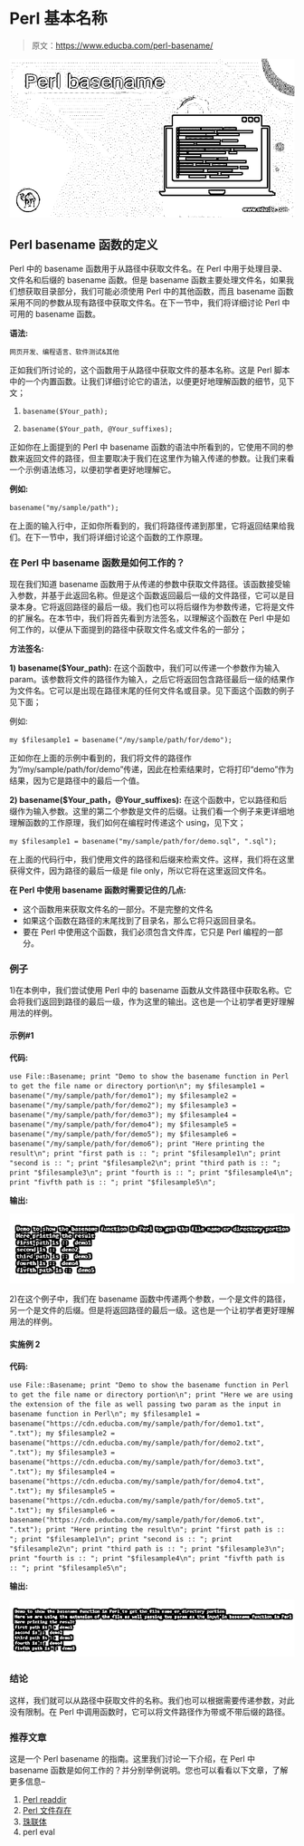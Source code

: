 # Perl 基本名称

> 原文：<https://www.educba.com/perl-basename/>

![Perl basename](img/9e4e509c62ea54b3eeffac0448781c40.png)



## Perl basename 函数的定义

Perl 中的 basename 函数用于从路径中获取文件名。在 Perl 中用于处理目录、文件名和后缀的 basename 函数。但是 basename 函数主要处理文件名，如果我们想获取目录部分，我们可能必须使用 Perl 中的其他函数，而且 basename 函数采用不同的参数从现有路径中获取文件名。在下一节中，我们将详细讨论 Perl 中可用的 basename 函数。

**语法:**

<small>网页开发、编程语言、软件测试&其他</small>

正如我们所讨论的，这个函数用于从路径中获取文件的基本名称。这是 Perl 脚本中的一个内置函数。让我们详细讨论它的语法，以便更好地理解函数的细节，见下文；

1) `basename($Your_path);`

2) `basename($Your_path, @Your_suffixes);`

正如你在上面提到的 Perl 中 basename 函数的语法中所看到的，它使用不同的参数来返回文件的路径，但主要取决于我们在这里作为输入传递的参数。让我们来看一个示例语法练习，以便初学者更好地理解它。

**例如:**

`basename("my/sample/path");`

在上面的输入行中，正如你所看到的，我们将路径传递到那里，它将返回结果给我们。在下一节中，我们将详细讨论这个函数的工作原理。

### 在 Perl 中 basename 函数是如何工作的？

现在我们知道 basename 函数用于从传递的参数中获取文件路径。该函数接受输入参数，并基于此返回名称。但是这个函数返回最后一级的文件路径，它可以是目录本身。它将返回路径的最后一级。我们也可以将后缀作为参数传递，它将是文件的扩展名。在本节中，我们将首先看到方法签名，以理解这个函数在 Perl 中是如何工作的，以便从下面提到的路径中获取文件名或文件名的一部分；

**方法签名:**

**1) basename($Your_path):** 在这个函数中，我们可以传递一个参数作为输入 param。该参数将文件的路径作为输入，之后它将返回包含路径最后一级的结果作为文件名。它可以是出现在路径末尾的任何文件名或目录。见下面这个函数的例子见下面；

例如:

`my $filesample1 = basename("/my/sample/path/for/demo");`

正如你在上面的示例中看到的，我们将文件的路径作为“/my/sample/path/for/demo”传递，因此在检索结果时，它将打印“demo”作为结果，因为它是路径中的最后一个值。

**2) basename($Your_path，@Your_suffixes):** 在这个函数中，它以路径和后缀作为输入参数。这里的第二个参数是文件的后缀。让我们看一个例子来更详细地理解函数的工作原理，我们如何在编程时传递这个 using，见下文；

`my $filesample1 = basename("my/sample/path/for/demo.sql", ".sql");`

在上面的代码行中，我们使用文件的路径和后缀来检索文件。这样，我们将在这里获得文件，因为路径的最后一级是 file only，所以它将在这里返回文件名。

**在 Perl 中使用 basename 函数时需要记住的几点:**

*   这个函数用来获取文件名的一部分。不是完整的文件名
*   如果这个函数在路径的末尾找到了目录名，那么它将只返回目录名。
*   要在 Perl 中使用这个函数，我们必须包含文件库，它只是 Perl 编程的一部分。

### 例子

1)在本例中，我们尝试使用 Perl 中的 basename 函数从文件路径中获取名称。它会将我们返回到路径的最后一级，作为这里的输出。这也是一个让初学者更好理解用法的样例。

#### 示例#1

**代码:**

`use File::Basename;
print "Demo to show the basename function in Perl to get the file name or directory portion\n";
my $filesample1 = basename("/my/sample/path/for/demo1");
my $filesample2 = basename("/my/sample/path/for/demo2");
my $filesample3 = basename("/my/sample/path/for/demo3");
my $filesample4 = basename("/my/sample/path/for/demo4");
my $filesample5 = basename("/my/sample/path/for/demo5");
my $filesample6 = basename("/my/sample/path/for/demo6");
print "Here printing the result\n";
print "first path is :: ";
print "$filesample1\n";
print "second is :: ";
print "$filesample2\n";
print "third path is :: ";
print "$filesample3\n";
print "fourth is :: ";
print "$filesample4\n";
print "fivfth path is :: ";
print "$filesample5\n";`

**输出:**

![Perl basename 1](img/71759c70671c8d4fb8b94002dc06baa0.png)



2)在这个例子中，我们在 basename 函数中传递两个参数，一个是文件的路径，另一个是文件的后缀。但是将返回路径的最后一级。这也是一个让初学者更好理解用法的样例。

#### 实施例 2

**代码:**

`use File::Basename;
print "Demo to show the basename function in Perl to get the file name or directory portion\n";
print "Here we are using the extension of the file as well passing two param as the input in basename function in Perl\n";
my $filesample1 = basename("https://cdn.educba.com/my/sample/path/for/demo1.txt", ".txt");
my $filesample2 = basename("https://cdn.educba.com/my/sample/path/for/demo2.txt", ".txt");
my $filesample3 = basename("https://cdn.educba.com/my/sample/path/for/demo3.txt", ".txt");
my $filesample4 = basename("https://cdn.educba.com/my/sample/path/for/demo4.txt", ".txt");
my $filesample5 = basename("https://cdn.educba.com/my/sample/path/for/demo5.txt", ".txt");
my $filesample6 = basename("https://cdn.educba.com/my/sample/path/for/demo6.txt", ".txt");
print "Here printing the result\n";
print "first path is :: ";
print "$filesample1\n";
print "second is :: ";
print "$filesample2\n";
print "third path is :: ";
print "$filesample3\n";
print "fourth is :: ";
print "$filesample4\n";
print "fivfth path is :: ";
print "$filesample5\n";`

**输出:**

![Perl basename 2](img/4eac7563c3155d886d19d4a24dd5aafc.png)



### 结论

这样，我们就可以从路径中获取文件的名称。我们也可以根据需要传递参数，对此没有限制。在 Perl 中调用函数时，它可以将文件路径作为带或不带后缀的路径。

### 推荐文章

这是一个 Perl basename 的指南。这里我们讨论一下介绍，在 Perl 中 basename 函数是如何工作的？并分别举例说明。您也可以看看以下文章，了解更多信息–

1.  [Perl readdir](https://www.educba.com/perl-readdir/)
2.  [Perl 文件存在](https://www.educba.com/perl-file-exists/)
3.  [珠联体](https://www.educba.com/perl-json/)
4.  perl eval





